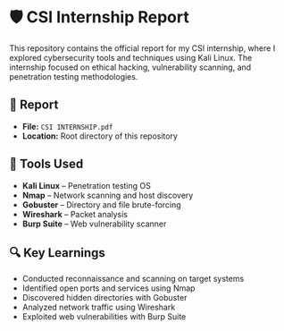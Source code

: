 # 🛡️ CSI Internship Report

This repository contains the official report for my CSI internship, where I explored cybersecurity tools and techniques using Kali Linux. The internship focused on ethical hacking, vulnerability scanning, and penetration testing methodologies.

## 📄 Report

- **File:** `CSI INTERNSHIP.pdf`
- **Location:** Root directory of this repository

## 🧰 Tools Used

- **Kali Linux** – Penetration testing OS
- **Nmap** – Network scanning and host discovery
- **Gobuster** – Directory and file brute-forcing
- **Wireshark** – Packet analysis
- **Burp Suite** – Web vulnerability scanner

## 🔍 Key Learnings

- Conducted reconnaissance and scanning on target systems
- Identified open ports and services using Nmap
- Discovered hidden directories with Gobuster
- Analyzed network traffic using Wireshark
- Exploited web vulnerabilities with Burp Suite


